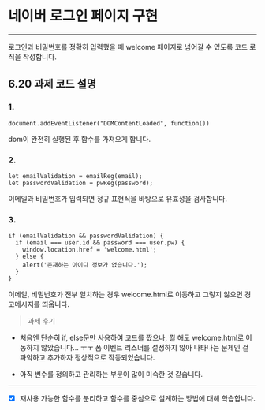 # 네이버 로그인 페이지 구현

---

로그인과 비밀번호를 정확히 입력했을 때 welcome 페이지로 넘어갈 수 있도록 코드 로직을 작성합니다.

## 6.20 과제 코드 설명
### 1.
```
document.addEventListener("DOMContentLoaded", function())
```
dom이 완전히 실행된 후 함수를 가져오게 합니다.

### 2.
``` 
let emailValidation = emailReg(email);
let passwordValidation = pwReg(password);
```
이메일과 비밀번호가 입력되면 정규 표현식을 바탕으로 유효성을 검사합니다.

### 3.
```
if (emailValidation && passwordValidation) {
  if (email === user.id && password === user.pw) {
    window.location.href = 'welcome.html';
  } else {
    alert('존재하는 아이디 정보가 없습니다.');
  }
}
```
이메일, 비밀번호가 전부 일치하는 경우 welcome.html로 이동하고 그렇지 않으면 경고메시지를 띄웁니다.

> 과제 후기
- 처음엔 단순히 if, else문만 사용하여 코드를 짰으나, 뭘 해도 welcome.html로 이동하지 않았습니다... ㅜㅜ
폼 이벤트 리스너를 설정하지 않아 나타나는 문제인 걸 파악하고 추가하자 정상적으로 작동되었습니다.

- 아직 변수를 정의하고 관리하는 부분이 많이 미숙한 것 같습니다.



---
- [x] 재사용 가능한 함수를 분리하고 함수를 중심으로 설계하는 방법에 대해 학습합니다.








